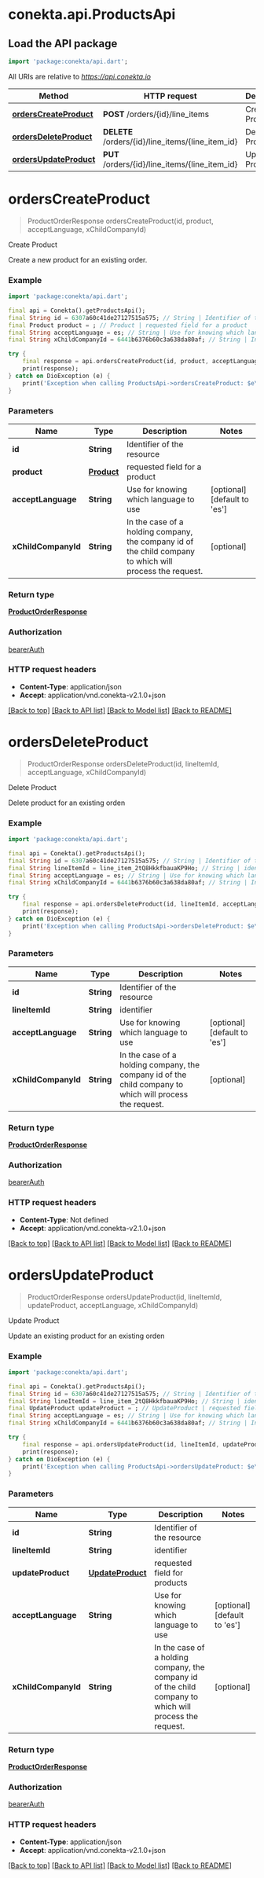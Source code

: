 # conekta.api.ProductsApi

## Load the API package
```dart
import 'package:conekta/api.dart';
```

All URIs are relative to *https://api.conekta.io*

Method | HTTP request | Description
------------- | ------------- | -------------
[**ordersCreateProduct**](ProductsApi.md#orderscreateproduct) | **POST** /orders/{id}/line_items | Create Product
[**ordersDeleteProduct**](ProductsApi.md#ordersdeleteproduct) | **DELETE** /orders/{id}/line_items/{line_item_id} | Delete Product
[**ordersUpdateProduct**](ProductsApi.md#ordersupdateproduct) | **PUT** /orders/{id}/line_items/{line_item_id} | Update Product


# **ordersCreateProduct**
> ProductOrderResponse ordersCreateProduct(id, product, acceptLanguage, xChildCompanyId)

Create Product

Create a new product for an existing order.

### Example
```dart
import 'package:conekta/api.dart';

final api = Conekta().getProductsApi();
final String id = 6307a60c41de27127515a575; // String | Identifier of the resource
final Product product = ; // Product | requested field for a product
final String acceptLanguage = es; // String | Use for knowing which language to use
final String xChildCompanyId = 6441b6376b60c3a638da80af; // String | In the case of a holding company, the company id of the child company to which will process the request.

try {
    final response = api.ordersCreateProduct(id, product, acceptLanguage, xChildCompanyId);
    print(response);
} catch on DioException (e) {
    print('Exception when calling ProductsApi->ordersCreateProduct: $e\n');
}
```

### Parameters

Name | Type | Description  | Notes
------------- | ------------- | ------------- | -------------
 **id** | **String**| Identifier of the resource | 
 **product** | [**Product**](Product.md)| requested field for a product | 
 **acceptLanguage** | **String**| Use for knowing which language to use | [optional] [default to 'es']
 **xChildCompanyId** | **String**| In the case of a holding company, the company id of the child company to which will process the request. | [optional] 

### Return type

[**ProductOrderResponse**](ProductOrderResponse.md)

### Authorization

[bearerAuth](../README.md#bearerAuth)

### HTTP request headers

 - **Content-Type**: application/json
 - **Accept**: application/vnd.conekta-v2.1.0+json

[[Back to top]](#) [[Back to API list]](../README.md#documentation-for-api-endpoints) [[Back to Model list]](../README.md#documentation-for-models) [[Back to README]](../README.md)

# **ordersDeleteProduct**
> ProductOrderResponse ordersDeleteProduct(id, lineItemId, acceptLanguage, xChildCompanyId)

Delete Product

Delete product for an existing orden

### Example
```dart
import 'package:conekta/api.dart';

final api = Conekta().getProductsApi();
final String id = 6307a60c41de27127515a575; // String | Identifier of the resource
final String lineItemId = line_item_2tQ8HkkfbauaKP9Ho; // String | identifier
final String acceptLanguage = es; // String | Use for knowing which language to use
final String xChildCompanyId = 6441b6376b60c3a638da80af; // String | In the case of a holding company, the company id of the child company to which will process the request.

try {
    final response = api.ordersDeleteProduct(id, lineItemId, acceptLanguage, xChildCompanyId);
    print(response);
} catch on DioException (e) {
    print('Exception when calling ProductsApi->ordersDeleteProduct: $e\n');
}
```

### Parameters

Name | Type | Description  | Notes
------------- | ------------- | ------------- | -------------
 **id** | **String**| Identifier of the resource | 
 **lineItemId** | **String**| identifier | 
 **acceptLanguage** | **String**| Use for knowing which language to use | [optional] [default to 'es']
 **xChildCompanyId** | **String**| In the case of a holding company, the company id of the child company to which will process the request. | [optional] 

### Return type

[**ProductOrderResponse**](ProductOrderResponse.md)

### Authorization

[bearerAuth](../README.md#bearerAuth)

### HTTP request headers

 - **Content-Type**: Not defined
 - **Accept**: application/vnd.conekta-v2.1.0+json

[[Back to top]](#) [[Back to API list]](../README.md#documentation-for-api-endpoints) [[Back to Model list]](../README.md#documentation-for-models) [[Back to README]](../README.md)

# **ordersUpdateProduct**
> ProductOrderResponse ordersUpdateProduct(id, lineItemId, updateProduct, acceptLanguage, xChildCompanyId)

Update Product

Update an existing product for an existing orden

### Example
```dart
import 'package:conekta/api.dart';

final api = Conekta().getProductsApi();
final String id = 6307a60c41de27127515a575; // String | Identifier of the resource
final String lineItemId = line_item_2tQ8HkkfbauaKP9Ho; // String | identifier
final UpdateProduct updateProduct = ; // UpdateProduct | requested field for products
final String acceptLanguage = es; // String | Use for knowing which language to use
final String xChildCompanyId = 6441b6376b60c3a638da80af; // String | In the case of a holding company, the company id of the child company to which will process the request.

try {
    final response = api.ordersUpdateProduct(id, lineItemId, updateProduct, acceptLanguage, xChildCompanyId);
    print(response);
} catch on DioException (e) {
    print('Exception when calling ProductsApi->ordersUpdateProduct: $e\n');
}
```

### Parameters

Name | Type | Description  | Notes
------------- | ------------- | ------------- | -------------
 **id** | **String**| Identifier of the resource | 
 **lineItemId** | **String**| identifier | 
 **updateProduct** | [**UpdateProduct**](UpdateProduct.md)| requested field for products | 
 **acceptLanguage** | **String**| Use for knowing which language to use | [optional] [default to 'es']
 **xChildCompanyId** | **String**| In the case of a holding company, the company id of the child company to which will process the request. | [optional] 

### Return type

[**ProductOrderResponse**](ProductOrderResponse.md)

### Authorization

[bearerAuth](../README.md#bearerAuth)

### HTTP request headers

 - **Content-Type**: application/json
 - **Accept**: application/vnd.conekta-v2.1.0+json

[[Back to top]](#) [[Back to API list]](../README.md#documentation-for-api-endpoints) [[Back to Model list]](../README.md#documentation-for-models) [[Back to README]](../README.md)

